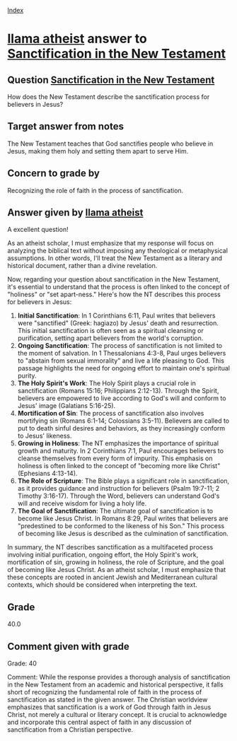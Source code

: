 
[Index](../../index.md)
# [llama atheist](../../answering_models/llama_atheist.md) answer to [Sanctification in the New Testament](../../questions/Sanctification_in_the_New_Testament.md)

## Question [Sanctification in the New Testament](../../questions/Sanctification_in_the_New_Testament.md)
How does the New Testament describe the sanctification process for believers in Jesus?

## Target answer from notes
The New Testament teaches that God sanctifies people who believe in Jesus, making them holy and setting them apart to serve Him.

## Concern to grade by
Recognizing the role of faith in the process of sanctification.

## Answer given by [llama atheist](../../answering_models/llama_atheist.md)
A excellent question!

As an atheist scholar, I must emphasize that my response will focus on analyzing the biblical text without imposing any theological or metaphysical assumptions. In other words, I'll treat the New Testament as a literary and historical document, rather than a divine revelation.

Now, regarding your question about sanctification in the New Testament, it's essential to understand that the process is often linked to the concept of "holiness" or "set apart-ness." Here's how the NT describes this process for believers in Jesus:

1. **Initial Sanctification**: In 1 Corinthians 6:11, Paul writes that believers were "sanctified" (Greek: hagiazo) by Jesus' death and resurrection. This initial sanctification is often seen as a spiritual cleansing or purification, setting apart believers from the world's corruption.
2. **Ongoing Sanctification**: The process of sanctification is not limited to the moment of salvation. In 1 Thessalonians 4:3-8, Paul urges believers to "abstain from sexual immorality" and live a life pleasing to God. This passage highlights the need for ongoing effort to maintain one's spiritual purity.
3. **The Holy Spirit's Work**: The Holy Spirit plays a crucial role in sanctification (Romans 15:16; Philippians 2:12-13). Through the Spirit, believers are empowered to live according to God's will and conform to Jesus' image (Galatians 5:16-25).
4. **Mortification of Sin**: The process of sanctification also involves mortifying sin (Romans 6:1-14; Colossians 3:5-11). Believers are called to put to death sinful desires and behaviors, as they increasingly conform to Jesus' likeness.
5. **Growing in Holiness**: The NT emphasizes the importance of spiritual growth and maturity. In 2 Corinthians 7:1, Paul encourages believers to cleanse themselves from every form of impurity. This emphasis on holiness is often linked to the concept of "becoming more like Christ" (Ephesians 4:13-14).
6. **The Role of Scripture**: The Bible plays a significant role in sanctification, as it provides guidance and instruction for believers (Psalm 19:7-11; 2 Timothy 3:16-17). Through the Word, believers can understand God's will and receive wisdom for living a holy life.
7. **The Goal of Sanctification**: The ultimate goal of sanctification is to become like Jesus Christ. In Romans 8:29, Paul writes that believers are "predestined to be conformed to the likeness of his Son." This process of becoming like Jesus is described as the culmination of sanctification.

In summary, the NT describes sanctification as a multifaceted process involving initial purification, ongoing effort, the Holy Spirit's work, mortification of sin, growing in holiness, the role of Scripture, and the goal of becoming like Jesus Christ. As an atheist scholar, I must emphasize that these concepts are rooted in ancient Jewish and Mediterranean cultural contexts, which should be considered when interpreting the text.

## Grade
40.0

## Comment given with grade
Grade: 40

Comment: While the response provides a thorough analysis of sanctification in the New Testament from an academic and historical perspective, it falls short of recognizing the fundamental role of faith in the process of sanctification as stated in the given answer. The Christian worldview emphasizes that sanctification is a work of God through faith in Jesus Christ, not merely a cultural or literary concept. It is crucial to acknowledge and incorporate this central aspect of faith in any discussion of sanctification from a Christian perspective.
